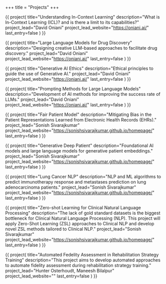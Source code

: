 +++
title = "Projects"
+++

{{ project(
       title="Understanding In-Context Learning"
       description="What is In-Context Learning (ICL)? and is there a limit to its capabilities?"
       project_lead="David Oniani"
       project_lead_website="https://oniani.ai/"
       last_entry=false
) }}

{{ project(
       title="Large Language Models for Drug Discovery"
       description="Designing creative LLM-based approaches to facilitate drug discovery."
       project_lead="David Oniani"
       project_lead_website="https://oniani.ai/"
       last_entry=false
) }}

{{ project(
       title="Generative AI Ethics"
       description="Ethical principles to guide the use of Generative AI."
       project_lead="David Oniani"
       project_lead_website="https://oniani.ai/"
       last_entry=false
) }}

{{ project(
       title="Prompting Methods for Large Language Models"
       description="Development of AI methods for improving the success rate of LLMs."
       project_lead="David Oniani"
       project_lead_website="https://oniani.ai/"
       last_entry=false
) }}

{{ project(
       title="Fair Patient Model"
       description="Mitigating Bias in the Patient Representations Learned from Electronic Health Records (EHRs)."
       project_lead="Sonish Sivarajkumar"
       project_lead_website="https://sonishsivarajkumar.github.io/homepage/"
       last_entry=false
) }}

{{ project(
       title="Generative Deep Patient"
       description="Foundational  AI models and large language models for generative patient embeddings."
       project_lead="Sonish Sivarajkumar"
       project_lead_website="https://sonishsivarajkumar.github.io/homepage/"
       last_entry=false
) }}

{{ project(
       title="Lung Cancer NLP"
       description="NLP and ML algorithms to predict immunotherapy response and metastases prediction on lung adenocarcinoma patients."
       project_lead="Sonish Sivarajkumar"
       project_lead_website="https://sonishsivarajkumar.github.io/homepage/"
       last_entry=false
) }}

{{ project(
       title="Zero-shot Learning for Clinical Natural Language Processing"
       description="The lack of gold standard datasets is the biggest bottleneck for Clinical Natural Language Processing (NLP). This project will apply Zero-Shot Learning (ZSL) approaches to Clinical NLP and develop novel ZSL methods tailored to Clinical NLP."
       project_lead="Sonish Sivarajkumar"
       project_lead_website="https://sonishsivarajkumar.github.io/homepage/"
       last_entry=false
) }}


{{ project(
       title="Automated Fedelity Assessment in Rehabilitation Strategy Training"
       description="This project aims to develop automated approaches to automate fidelity assessment during rehabilitation strategy training."
       project_lead="Hunter Osterhoudt, Maneesh Bilalpur"
       project_lead_website=""
       last_entry=false
) }}

